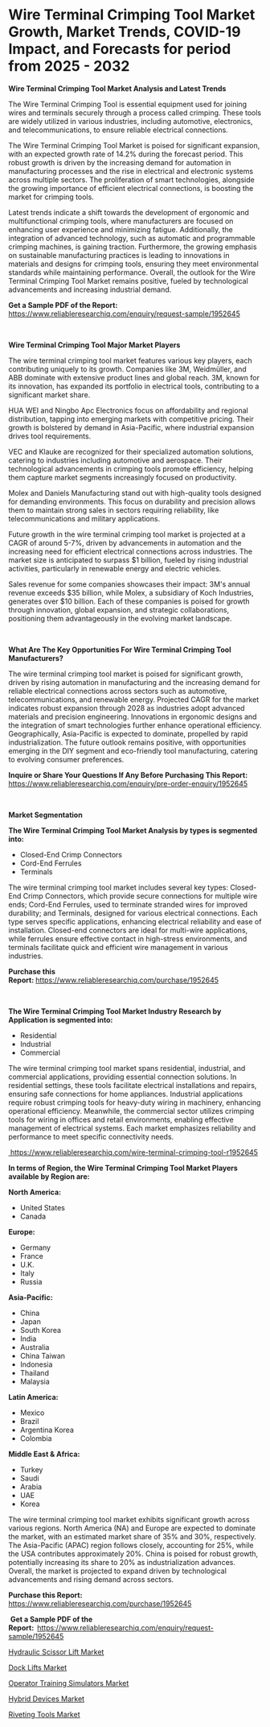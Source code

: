 <p><h1>Wire Terminal Crimping Tool Market Growth, Market Trends, COVID-19 Impact, and Forecasts for period from 2025 - 2032</h1></p><p><strong>Wire Terminal Crimping Tool Market Analysis and Latest Trends</strong></p>
<p><p>The Wire Terminal Crimping Tool is essential equipment used for joining wires and terminals securely through a process called crimping. These tools are widely utilized in various industries, including automotive, electronics, and telecommunications, to ensure reliable electrical connections. </p><p>The Wire Terminal Crimping Tool Market is poised for significant expansion, with an expected growth rate of 14.2% during the forecast period. This robust growth is driven by the increasing demand for automation in manufacturing processes and the rise in electrical and electronic systems across multiple sectors. The proliferation of smart technologies, alongside the growing importance of efficient electrical connections, is boosting the market for crimping tools.</p><p>Latest trends indicate a shift towards the development of ergonomic and multifunctional crimping tools, where manufacturers are focused on enhancing user experience and minimizing fatigue. Additionally, the integration of advanced technology, such as automatic and programmable crimping machines, is gaining traction. Furthermore, the growing emphasis on sustainable manufacturing practices is leading to innovations in materials and designs for crimping tools, ensuring they meet environmental standards while maintaining performance. Overall, the outlook for the Wire Terminal Crimping Tool Market remains positive, fueled by technological advancements and increasing industrial demand.</p></p>
<p><strong>Get a Sample PDF of the Report:&nbsp;</strong> <a href="https://www.reliableresearchiq.com/enquiry/request-sample/1952645?utm_campaign=1141&utm_medium=2&utm_source=Github&utm_content=ia&utm_term=08042025&utm_id=wire-terminal-crimping-tool">https://www.reliableresearchiq.com/enquiry/request-sample/1952645</a></p>
<p>&nbsp;</p>
<p><strong>Wire Terminal Crimping Tool Major Market Players</strong></p>
<p><p>The wire terminal crimping tool market features various key players, each contributing uniquely to its growth. Companies like 3M, Weidmüller, and ABB dominate with extensive product lines and global reach. 3M, known for its innovation, has expanded its portfolio in electrical tools, contributing to a significant market share.</p><p>HUA WEI and Ningbo Apc Electronics focus on affordability and regional distribution, tapping into emerging markets with competitive pricing. Their growth is bolstered by demand in Asia-Pacific, where industrial expansion drives tool requirements.</p><p>VEC and Klauke are recognized for their specialized automation solutions, catering to industries including automotive and aerospace. Their technological advancements in crimping tools promote efficiency, helping them capture market segments increasingly focused on productivity.</p><p>Molex and Daniels Manufacturing stand out with high-quality tools designed for demanding environments. This focus on durability and precision allows them to maintain strong sales in sectors requiring reliability, like telecommunications and military applications.</p><p>Future growth in the wire terminal crimping tool market is projected at a CAGR of around 5-7%, driven by advancements in automation and the increasing need for efficient electrical connections across industries. The market size is anticipated to surpass $1 billion, fueled by rising industrial activities, particularly in renewable energy and electric vehicles.</p><p>Sales revenue for some companies showcases their impact: 3M's annual revenue exceeds $35 billion, while Molex, a subsidiary of Koch Industries, generates over $10 billion. Each of these companies is poised for growth through innovation, global expansion, and strategic collaborations, positioning them advantageously in the evolving market landscape.</p></p>
<p>&nbsp;</p>
<p><strong>What Are The Key Opportunities For Wire Terminal Crimping Tool Manufacturers?</strong></p>
<p><p>The wire terminal crimping tool market is poised for significant growth, driven by rising automation in manufacturing and the increasing demand for reliable electrical connections across sectors such as automotive, telecommunications, and renewable energy. Projected CAGR for the market indicates robust expansion through 2028 as industries adopt advanced materials and precision engineering. Innovations in ergonomic designs and the integration of smart technologies further enhance operational efficiency. Geographically, Asia-Pacific is expected to dominate, propelled by rapid industrialization. The future outlook remains positive, with opportunities emerging in the DIY segment and eco-friendly tool manufacturing, catering to evolving consumer preferences.</p></p>
<p><strong>Inquire or Share Your Questions If Any Before Purchasing This Report:</strong> <a href="https://www.reliableresearchiq.com/enquiry/pre-order-enquiry/1952645?utm_campaign=1141&utm_medium=2&utm_source=Github&utm_content=ia&utm_term=08042025&utm_id=wire-terminal-crimping-tool">https://www.reliableresearchiq.com/enquiry/pre-order-enquiry/1952645</a></p>
<p>&nbsp;</p>
<p><strong>Market Segmentation</strong></p>
<p><strong>The Wire Terminal Crimping Tool Market Analysis by types is segmented into:</strong></p>
<p><ul><li>Closed-End Crimp Connectors</li><li>Cord-End Ferrules</li><li>Terminals</li></ul></p>
<p><p>The wire terminal crimping tool market includes several key types: Closed-End Crimp Connectors, which provide secure connections for multiple wire ends; Cord-End Ferrules, used to terminate stranded wires for improved durability; and Terminals, designed for various electrical connections. Each type serves specific applications, enhancing electrical reliability and ease of installation. Closed-end connectors are ideal for multi-wire applications, while ferrules ensure effective contact in high-stress environments, and terminals facilitate quick and efficient wire management in various industries.</p></p>
<p><strong>Purchase this Report:&nbsp;</strong><a href="https://www.reliableresearchiq.com/purchase/1952645?utm_campaign=1141&utm_medium=2&utm_source=Github&utm_content=ia&utm_term=08042025&utm_id=wire-terminal-crimping-tool">https://www.reliableresearchiq.com/purchase/1952645</a></p>
<p>&nbsp;</p>
<p><strong>The Wire Terminal Crimping Tool Market Industry Research by Application is segmented into:</strong></p>
<p><ul><li>Residential</li><li>Industrial</li><li>Commercial</li></ul></p>
<p><p>The wire terminal crimping tool market spans residential, industrial, and commercial applications, providing essential connection solutions. In residential settings, these tools facilitate electrical installations and repairs, ensuring safe connections for home appliances. Industrial applications require robust crimping tools for heavy-duty wiring in machinery, enhancing operational efficiency. Meanwhile, the commercial sector utilizes crimping tools for wiring in offices and retail environments, enabling effective management of electrical systems. Each market emphasizes reliability and performance to meet specific connectivity needs.</p></p>
<p><a href="https://www.reliableresearchiq.com/wire-terminal-crimping-tool-r1952645?utm_campaign=1141&utm_medium=2&utm_source=Github&utm_content=ia&utm_term=08042025&utm_id=wire-terminal-crimping-tool">&nbsp;https://www.reliableresearchiq.com/wire-terminal-crimping-tool-r1952645</a></p>
<p><strong>In terms of Region, the Wire Terminal Crimping Tool Market Players available by Region are:</strong></p>
<p>
    <p> <strong> North America: </strong>
        <ul>
            <li>United States</li>
            <li>Canada</li>
        </ul>
        </p> 
    <p> <strong> Europe: </strong>
        <ul>
            <li>Germany</li>
            <li>France</li>
            <li>U.K.</li>
            <li>Italy</li>
            <li>Russia</li>
        </ul>
        </p> 
    <p> <strong> Asia-Pacific: </strong>
        <ul>
            <li>China</li>
            <li>Japan</li>
            <li>South Korea</li>
            <li>India</li>
            <li>Australia</li>
            <li>China Taiwan</li>
            <li>Indonesia</li>
            <li>Thailand</li>
            <li>Malaysia</li>
        </ul>
        </p> 
    <p> <strong> Latin America: </strong>
        <ul>
            <li>Mexico</li>
            <li>Brazil</li>
            <li>Argentina Korea</li>
            <li>Colombia</li>
        </ul>
        </p> 
    <p> <strong> Middle East & Africa: </strong>
        <ul>
            <li>Turkey</li>
            <li>Saudi</li>
            <li>Arabia</li>
            <li>UAE</li>
            <li>Korea</li>
        </ul>
    </p>
    </p>
<p><p>The wire terminal crimping tool market exhibits significant growth across various regions. North America (NA) and Europe are expected to dominate the market, with an estimated market share of 35% and 30%, respectively. The Asia-Pacific (APAC) region follows closely, accounting for 25%, while the USA contributes approximately 20%. China is poised for robust growth, potentially increasing its share to 20% as industrialization advances. Overall, the market is projected to expand driven by technological advancements and rising demand across sectors.</p></p>
<p><strong>Purchase this Report: </strong><a href="https://www.reliableresearchiq.com/purchase/1952645?utm_campaign=1141&utm_medium=2&utm_source=Github&utm_content=ia&utm_term=08042025&utm_id=wire-terminal-crimping-tool">https://www.reliableresearchiq.com/purchase/1952645</a></p>
<p>&nbsp;<strong>Get a Sample PDF of the Report:&nbsp;&nbsp;</strong><a href="https://www.reliableresearchiq.com/enquiry/request-sample/1952645?utm_campaign=1141&utm_medium=2&utm_source=Github&utm_content=ia&utm_term=08042025&utm_id=wire-terminal-crimping-tool">https://www.reliableresearchiq.com/enquiry/request-sample/1952645</a></p>
<p><strong></strong></p>
<p><p><a href="https://github.com/budenhanelfc/Market-Research-Report-List-1/blob/main/hydraulic-scissor-lift-market.md?utm_campaign=1141&utm_medium=2&utm_source=Github&utm_content=ia&utm_term=08042025&utm_id=wire-terminal-crimping-tool">Hydraulic Scissor Lift Market</a></p><p><a href="https://github.com/nellygussisy/Market-Research-Report-List-1/blob/main/dock-lifts-market.md?utm_campaign=1141&utm_medium=2&utm_source=Github&utm_content=ia&utm_term=08042025&utm_id=wire-terminal-crimping-tool">Dock Lifts Market</a></p><p><a href="https://github.com/dahcheeviola/Market-Research-Report-List-1/blob/main/operator-training-simulators-market.md?utm_campaign=1141&utm_medium=2&utm_source=Github&utm_content=ia&utm_term=08042025&utm_id=wire-terminal-crimping-tool">Operator Training Simulators Market</a></p><p><a href="https://github.com/marrahcerpas05/Market-Research-Report-List-1/blob/main/hybrid-devices-market.md?utm_campaign=1141&utm_medium=2&utm_source=Github&utm_content=ia&utm_term=08042025&utm_id=wire-terminal-crimping-tool">Hybrid Devices Market</a></p><p><a href="https://github.com/cagleplittrw/Market-Research-Report-List-1/blob/main/riveting-tools-market.md?utm_campaign=1141&utm_medium=2&utm_source=Github&utm_content=ia&utm_term=08042025&utm_id=wire-terminal-crimping-tool">Riveting Tools Market</a></p></p>